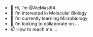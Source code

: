 - 👋 Hi, I’m @AleMasi94
- 👀 I’m interested in Molecular Biology
- 🌱 I’m currently learning Microbiology
- 💞️ I’m looking to collaborate on ...
- 📫 How to reach me ...

<!---
AleMasi94/AleMasi94 is a ✨ special ✨ repository because its `README.md` (this file) appears on your GitHub profile.
You can click the Preview link to take a look at your changes.
--->
